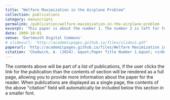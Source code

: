 ```yaml
---
title: "Welfare Maximization in the Airplane Problem"
collection: publications
category: manuscripts
permalink: /publication/welfare-maximization-in-the-airplane-problem
excerpt: 'This paper is about the number 1. The number 2 is left for future work.'
date: 2009-10-01
venue: 'Dartmouth Digital Commons'
# slidesurl: 'http://academicpages.github.io/files/slides1.pdf'
paperurl: 'http://academicpages.github.io/files/Welfare Maximization in the Airplane Problem.pdf'
citation: 'Chadwick, A. (2024). &quot;Paper Title Number 1.&quot; <i>Dartmouth Digital Commons</i>. 1(1).'
---
```


The contents above will be part of a list of publications, if the user clicks the link for the publication than the contents of section will be rendered as a full page, allowing you to provide more information about the paper for the reader. When publications are displayed as a single page, the contents of the above "citation" field will automatically be included below this section in a smaller font.